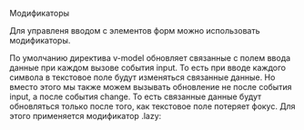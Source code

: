 Модификаторы

Для управленя вводом с элементов форм можно использовать модификаторы.

По умолчанию директива v-model обновляет связанные с полем ввода данные при каждом вызове события input. То есть при вводе каждого символа в текстовое поле будут изменяться связанные данные. Но вместо этого мы также можем вызывать обновление не после события input, а после события change. То есть связанные данные будут обновляться только после того, как текстовое поле потеряет фокус. Для этого применяется модификатор .lazy:
